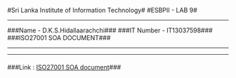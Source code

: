 #Sri Lanka Institute of Information Technology#
#ESBPII - LAB 9#

----------

###Name - D.K.S.Hidallaarachchi###
###IT Number - IT13037598###
###ISO27001 SOA DOCUMENT###

----------

----------

####

###Link : [ISO27001 SOA document](https://drive.google.com/open?id=0B2AoZsPSjGAFaG9XUkpPVXF1VVE)###




